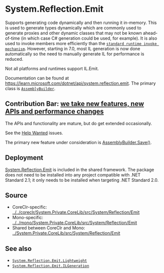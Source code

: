# System.Reflection.Emit
Supports generating code dynamically and then running it in-memory. This is used to generate types dynamically which are commonly used to generate proxies and other dynamic classes that may not be known ahead-of-time (in which case C# generation could be used, for example). It is also used to invoke members more efficiently than the [`standard runtime invoke mechanism`](https://learn.microsoft.com/dotnet/api/system.reflection.methodbase.invoke). However, starting in 7.0, most IL generation is now done automatically so the need to manually generate IL for performance is reduced.

Not all platforms and runtimes support IL.Emit.

Documentation can be found at https://learn.microsoft.com/dotnet/api/system.reflection.emit. The primary class is [`AssemblyBuilder`](https://learn.microsoft.com/dotnet/api/system.reflection.emit.AssemblyBuilder).

## Contribution Bar: [we take new features, new APIs and performance changes](../../libraries/README.md#contribution-bar)
The APIs and functionality are mature, but do get extended occasionally.

See the [Help Wanted](https://github.com/dotnet/runtime/issues?q=is%3Aissue+is%3Aopen+label%3Aarea-System.Reflection.Emit+label%3A%22help+wanted%22) issues.

The primary new feature under consideration is [AssemblyBuilder.Save()](https://github.com/dotnet/runtime/issues/62956).

## Deployment
[System.Reflection.Emit](https://www.nuget.org/packages/System.Reflection.Emit) is included in the shared framework. The package does not need to be installed into any project compatible with .NET Standard 2.1; it only needs to be installed when targeting .NET Standard 2.0.

## Source

* CoreClr-specific: [../../coreclr/System.Private.CoreLib/src/System/Reflection/Emit](../../coreclr/System.Private.CoreLib/src/System/Reflection/Emit)
* Mono-specific: [../../mono/System.Private.CoreLib/src/System/Reflection/Emit](../../mono/System.Private.CoreLib/src/System/Reflection/Emit)
* Shared between CoreClr and Mono: [../System.Private.CoreLib/src/System/Reflection/Emit](../System.Private.CoreLib/src/System/Reflection/Emit)

## See also
- [`System.Reflection.Emit.Lightweight`](../System.Reflection.Emit.Lightweight/README.md)
- [`System.Reflection.Emit.ILGeneration`](../System.Reflection.Emit.ILGeneration/README.md)
